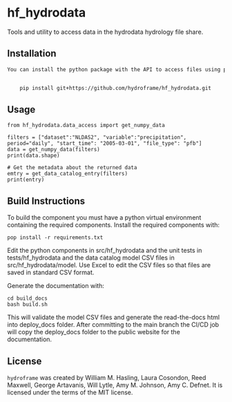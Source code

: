 # hf_hydrodata

Tools and utility to access data in the hydrodata hydrology file share.

## Installation

```bash
You can install the python package with the API to access files using pip with::


    pip install git+https://github.com/hydroframe/hf_hydrodata.git
```

## Usage

    from hf_hydrodata.data_access import get_numpy_data

    filters = ["dataset":"NLDAS2", "variable":"precipitation", period="daily", "start_time": "2005-03-01", "file_type": "pfb"]
    data = get_numpy_data(filters)
    print(data.shape)

    # Get the metadata about the returned data
    emtry = get_data_catalog_entry(filters)
    print(entry)

## Build Instructions

To build the component you must have a python virtual environment containing
the required components. Install the required components with:

    pop install -r requirements.txt

Edit the python components in src/hf_hydrodata and the unit tests in tests/hf_hydrodata and the data catalog model CSV files in src/hf_hydrodata/model.
Use Excel to edit the CSV files so that files are saved in standard CSV format.

Generate the documentation with:

    cd build_docs
    bash build.sh

This will validate the model CSV files and 
generate the read-the-docs html into deploy_docs folder.
After committing to the main branch the CI/CD job will copy the deploy_docs folder to the public website for the documentation.

## License

`hydroframe` was created by William M. Hasling, Laura Cosondon, Reed Maxwell, George Artavanis, Will Lytle, Amy M. Johnson, Amy C. Defnet. It is licensed under the terms of the MIT license.


